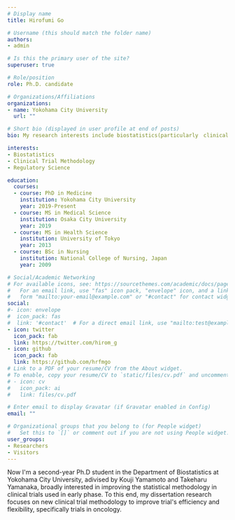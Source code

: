 ```yaml
---
# Display name
title: Hirofumi Go

# Username (this should match the folder name)
authors:
- admin

# Is this the primary user of the site?
superuser: true

# Role/position
role: Ph.D. candidate

# Organizations/Affiliations
organizations:
- name: Yokohama City University
  url: ""

# Short bio (displayed in user profile at end of posts)
bio: My research interests include biostatistics(particularly　clinical trial methodology, regulatory science).

interests:
- Biostatistics
- Clinical Trial Methodology
- Regulatory Science

education:
  courses:
  - course: PhD in Medicine
    institution: Yokohama City University
    year: 2019-Present
  - course: MS in Medical Science
    institution: Osaka City University
    year: 2019
  - course: MS in Health Science
    institution: University of Tokyo
    year: 2013
  - course: BSc in Nursing
    institution: National College of Nursing, Japan
    year: 2009

# Social/Academic Networking
# For available icons, see: https://sourcethemes.com/academic/docs/page-builder/#icons
#   For an email link, use "fas" icon pack, "envelope" icon, and a link in the
#   form "mailto:your-email@example.com" or "#contact" for contact widget.
social:
#- icon: envelope
#  icon_pack: fas
#  link: '#contact'  # For a direct email link, use "mailto:test@example.org".
- icon: twitter
  icon_pack: fab
  link: https://twitter.com/hirom_g
- icon: github
  icon_pack: fab
  link: https://github.com/hrfmgo
# Link to a PDF of your resume/CV from the About widget.
# To enable, copy your resume/CV to `static/files/cv.pdf` and uncomment the lines below.
# - icon: cv
#   icon_pack: ai
#   link: files/cv.pdf

# Enter email to display Gravatar (if Gravatar enabled in Config)
email: ""

# Organizational groups that you belong to (for People widget)
#   Set this to `[]` or comment out if you are not using People widget.
user_groups:
- Researchers
- Visitors
---
```

Now I'm a second-year Ph.D student in the Department of Biostatistics at Yokohama City University, adivised by Kouji Yamamoto and Takeharu Yamanaka, broadly interested in improving the statistical methodology in clinical trials used in early phase. 
To this end, my dissertation research focuses on new clinical trial methodology to improve trial's efficiency and flexibility, specifically trials in oncology. 
